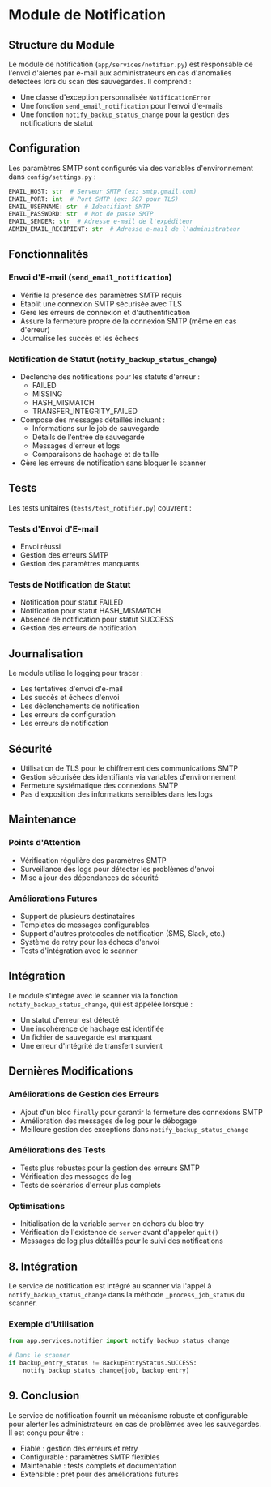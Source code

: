 # Module de Notification

## Structure du Module

Le module de notification (`app/services/notifier.py`) est responsable de l'envoi d'alertes par e-mail aux administrateurs en cas d'anomalies détectées lors du scan des sauvegardes. Il comprend :

- Une classe d'exception personnalisée `NotificationError`
- Une fonction `send_email_notification` pour l'envoi d'e-mails
- Une fonction `notify_backup_status_change` pour la gestion des notifications de statut

## Configuration

Les paramètres SMTP sont configurés via des variables d'environnement dans `config/settings.py` :

```python
EMAIL_HOST: str  # Serveur SMTP (ex: smtp.gmail.com)
EMAIL_PORT: int  # Port SMTP (ex: 587 pour TLS)
EMAIL_USERNAME: str  # Identifiant SMTP
EMAIL_PASSWORD: str  # Mot de passe SMTP
EMAIL_SENDER: str  # Adresse e-mail de l'expéditeur
ADMIN_EMAIL_RECIPIENT: str  # Adresse e-mail de l'administrateur
```

## Fonctionnalités

### Envoi d'E-mail (`send_email_notification`)

- Vérifie la présence des paramètres SMTP requis
- Établit une connexion SMTP sécurisée avec TLS
- Gère les erreurs de connexion et d'authentification
- Assure la fermeture propre de la connexion SMTP (même en cas d'erreur)
- Journalise les succès et les échecs

### Notification de Statut (`notify_backup_status_change`)

- Déclenche des notifications pour les statuts d'erreur :
  - FAILED
  - MISSING
  - HASH_MISMATCH
  - TRANSFER_INTEGRITY_FAILED
- Compose des messages détaillés incluant :
  - Informations sur le job de sauvegarde
  - Détails de l'entrée de sauvegarde
  - Messages d'erreur et logs
  - Comparaisons de hachage et de taille
- Gère les erreurs de notification sans bloquer le scanner

## Tests

Les tests unitaires (`tests/test_notifier.py`) couvrent :

### Tests d'Envoi d'E-mail
- Envoi réussi
- Gestion des erreurs SMTP
- Gestion des paramètres manquants

### Tests de Notification de Statut
- Notification pour statut FAILED
- Notification pour statut HASH_MISMATCH
- Absence de notification pour statut SUCCESS
- Gestion des erreurs de notification

## Journalisation

Le module utilise le logging pour tracer :
- Les tentatives d'envoi d'e-mail
- Les succès et échecs d'envoi
- Les déclenchements de notification
- Les erreurs de configuration
- Les erreurs de notification

## Sécurité

- Utilisation de TLS pour le chiffrement des communications SMTP
- Gestion sécurisée des identifiants via variables d'environnement
- Fermeture systématique des connexions SMTP
- Pas d'exposition des informations sensibles dans les logs

## Maintenance

### Points d'Attention
- Vérification régulière des paramètres SMTP
- Surveillance des logs pour détecter les problèmes d'envoi
- Mise à jour des dépendances de sécurité

### Améliorations Futures
- Support de plusieurs destinataires
- Templates de messages configurables
- Support d'autres protocoles de notification (SMS, Slack, etc.)
- Système de retry pour les échecs d'envoi
- Tests d'intégration avec le scanner

## Intégration

Le module s'intègre avec le scanner via la fonction `notify_backup_status_change`, qui est appelée lorsque :
- Un statut d'erreur est détecté
- Une incohérence de hachage est identifiée
- Un fichier de sauvegarde est manquant
- Une erreur d'intégrité de transfert survient

## Dernières Modifications

### Améliorations de Gestion des Erreurs
- Ajout d'un bloc `finally` pour garantir la fermeture des connexions SMTP
- Amélioration des messages de log pour le débogage
- Meilleure gestion des exceptions dans `notify_backup_status_change`

### Améliorations des Tests
- Tests plus robustes pour la gestion des erreurs SMTP
- Vérification des messages de log
- Tests de scénarios d'erreur plus complets

### Optimisations
- Initialisation de la variable `server` en dehors du bloc try
- Vérification de l'existence de `server` avant d'appeler `quit()`
- Messages de log plus détaillés pour le suivi des notifications

## 8. Intégration

Le service de notification est intégré au scanner via l'appel à `notify_backup_status_change` dans la méthode `_process_job_status` du scanner.

### Exemple d'Utilisation

```python
from app.services.notifier import notify_backup_status_change

# Dans le scanner
if backup_entry_status != BackupEntryStatus.SUCCESS:
    notify_backup_status_change(job, backup_entry)
```

## 9. Conclusion

Le service de notification fournit un mécanisme robuste et configurable pour alerter les administrateurs en cas de problèmes avec les sauvegardes. Il est conçu pour être :
- Fiable : gestion des erreurs et retry
- Configurable : paramètres SMTP flexibles
- Maintenable : tests complets et documentation
- Extensible : prêt pour des améliorations futures 